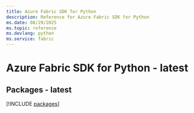 ```yaml
---
title: Azure Fabric SDK for Python
description: Reference for Azure Fabric SDK for Python
ms.date: 08/29/2025
ms.topic: reference
ms.devlang: python
ms.service: fabric
---
```

# Azure Fabric SDK for Python - latest
## Packages - latest
[!INCLUDE [packages](fabric-index.md)]